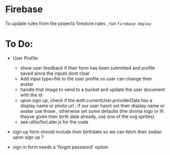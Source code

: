 # Firebase

To update rules from the projects firestore.rules , run `firebase deploy`

# To Do:

- User Profile:

  - show user feedback if their form has been submitted and profile saved since the inputs dont clear
  - Add input type=file to the user profile so user can change their avatar
  - handle that image to send to a bucket and update the user document with the id
  - upon sign up, check if the auth.currentUser.providerData has a display name or photo url ; if our user hasnt set their display name or avatar use those , otherwise set some defaults (the divinia logo or ifi theyve given their birth date already, use one of the svg sprites)
  - see utilis/forLater.js for the code

- sign up form should include their birthdate so we can fetch their zodiac upon sign up ?
- sign in form needs a 'forgot password' option
